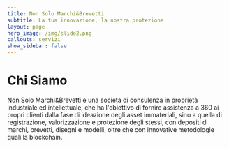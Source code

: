 ```yaml
---
title: Non Solo Marchi&Brevetti
subtitle: La tua innovazione, la nostra protezione.
layout: page
hero_image: /img/slide2.png
callouts: servizi
show_sidebar: false
---
```


# Chi Siamo

Non Solo Marchi&Brevetti è una società di consulenza in proprietà industriale ed intellettuale, che ha l'obiettivo di fornire assistenza a 360 ai propri clienti dalla fase di ideazione degli asset immateriali, sino a quella di registrazione, valorizzazione e protezione degli stessi, con depositi di marchi, brevetti, disegni e modelli, oltre che con innovative metodologie quali la blockchain.
